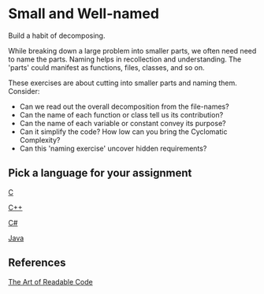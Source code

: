 # Small and Well-named

Build a habit of decomposing.

While breaking down a large problem into smaller parts,
we often need need to name the parts.
Naming helps in recollection and understanding.
The 'parts' could manifest as functions, files, classes, and so on.

These exercises are about cutting into smaller parts and naming them.
Consider:

- Can we read out the overall decomposition from the file-names?
- Can the name of each function or class tell us its contribution?
- Can the name of each variable or constant convey its purpose?
- Can it simplify the code? How low can you bring the Cyclomatic Complexity?
- Can this 'naming exercise' uncover hidden requirements?

## Pick a language for your assignment

[C](https://classroom.github.com/a/FbMsA69v)

[C++](https://classroom.github.com/a/QFB_F0mr)

[C#](https://classroom.github.com/a/BBN5dWyP)

[Java](https://classroom.github.com/a/c6ds-j5X)



## References

[The Art of Readable Code](https://www.oreilly.com/library/view/the-art-of/9781449318482/)
